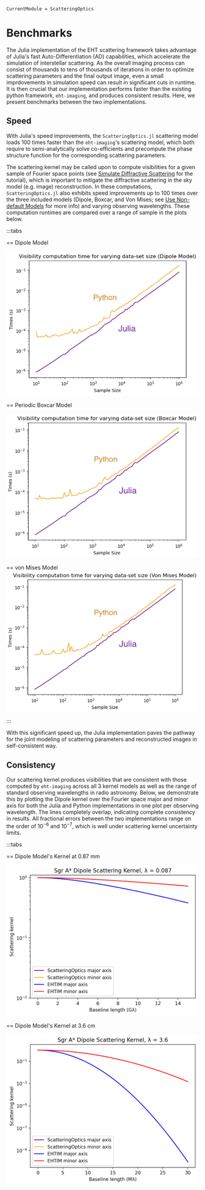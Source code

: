 ```@meta
CurrentModule = ScatteringOptics
```
# Benchmarks
The Julia implementation of the EHT scattering framework takes advantage of Julia's fast Auto-Differentiation (AD) capabilities, which accelerate the simulation of interstellar scattering. As the overall imaging process can consist of thousands to tens of thousands of iterations in order to optimize scattering parameters and the final output image, even a small imprdovements in simulation speed can result in significant cuts in runtime. It is then crucial that our implementation performs faster than the existing python framework, `eht-imaging`, and produces consistent results. Here, we present benchmarks between the two implementations.

## Speed

With Julia's speed improvements, the `ScatteringOptics.jl` scattering model loads 100 times faster than the `eht-imaging`'s scattering model, which both require to semi-analytically solve co-efficients and precompute the phase structure function for the corresponding scattering parameters. 

The scattering kernel may be called upon to compute visibilities for a given sample of Fourier space points (see [Simulate Diffractive Scattering](@ref) for the tutorial), which is important to mitigate the diffractive scattering in the sky model (e.g. image) reconstruction. In these computations, `ScatteringOptics.jl` also exhibits speed improvements up to 100 times over the three included models (Dipole, Boxcar, and Von Mises; see [Use Non-default Models](@ref) for more info) and varying observing wavelengths. These computation runtimes are compared over a range of sample in the plots below. 

:::tabs

== Dipole Model

![](assets/speed_dipole.png)

== Periodic Boxcar Model

![](assets/speed_boxcar.png)

== von Mises Model
![](assets/speed_vonmises.png)

:::

With this significant speed up, the Julia implementation paves the pathway for the joint modeling of scattering parameters and reconstructed images in self-consistent way. 

## Consistency

Our scattering kernel produces visibilities that are consistent with those computed by `eht-imaging` across all 3 kernel models as well as the range of standard observing wavelengths in radio astronomy. Below, we demonstrate this by plotting the Dipole kernel over the Fourier space major and minor axis for both the Julia and Python implementations in one plot per observing wavelength. The lines completely overlap, indicating complete consistency in results. All fractional errors between the two implementations range on the order of $10^{-6}$ and $10^{-7}$, which is well under scattering kernel uncertainty limits.

:::tabs

== Dipole Model's Kernel at 0.87 mm

![](assets/kernel87.png)

== Dipole Model's Kernel at 3.6 cm

![](assets/kernel36.png)
